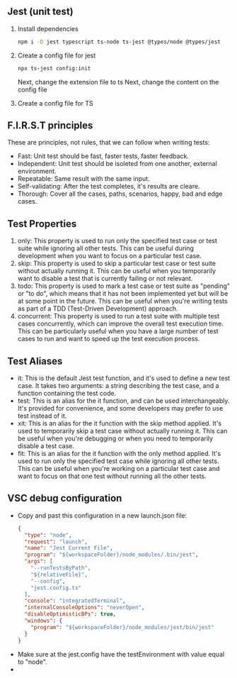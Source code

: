 ## Jest (unit test)

1. Install dependencies
   ```bash
   npm i -D jest typescript ts-node ts-jest @types/node @types/jest
   ```
2. Create a config file for jest

   ```bash
   npx ts-jest config:init
   ```

   Next, change the extension file to ts
   Next, change the content on the config file

3. Create a config file for TS

## F.I.R.S.T principles

These are principles, not rules, that we can follow when writing tests:

- Fast: Unit test should be fast, faster tests, faster feedback.
- Independent: Unit test should be isoleted from one another, external environment.
- Repeatable: Same result with the same input.
- Self-validating: After the test completes, it's results are cleare.
- Thorough: Cover all the cases, paths, scenarios, happy, bad and edge cases.

## Test Properties

1. only: This property is used to run only the specified test case or test suite while ignoring all other tests. This can be useful during development when you want to focus on a particular test case.
2. skip: This property is used to skip a particular test case or test suite without actually running it. This can be useful when you temporarily want to disable a test that is currently failing or not relevant.
3. todo: This property is used to mark a test case or test suite as "pending" or "to do", which means that it has not been implemented yet but will be at some point in the future. This can be useful when you're writing tests as part of a TDD (Test-Driven Development) approach.
4. concurrent: This property is used to run a test suite with multiple test cases concurrently, which can improve the overall test execution time. This can be particularly useful when you have a large number of test cases to run and want to speed up the test execution process.

## Test Aliases

- it: This is the default Jest test function, and it's used to define a new test case. It takes two arguments: a string describing the test case, and a function containing the test code.
- test: This is an alias for the it function, and can be used interchangeably. It's provided for convenience, and some developers may prefer to use test instead of it.
- xit: This is an alias for the it function with the skip method applied. It's used to temporarily skip a test case without actually running it. This can be useful when you're debugging or when you need to temporarily disable a test case.
- fit: This is an alias for the it function with the only method applied. It's used to run only the specified test case while ignoring all other tests. This can be useful when you're working on a particular test case and want to focus on that one test without running all the other tests.

## VSC debug configuration

- Copy and past this configuration in a new launch.json file:
  ```json
  {
    "type": "node",
    "request": "launch",
    "name": "Jest Current File",
    "program": "${workspaceFolder}/node_modules/.bin/jest",
    "args": [
      "--runTestsByPath",
      "${relativeFile}",
      "--config",
      "jest.config.ts"
    ],
    "console": "integratedTerminal",
    "internalConsoleOptions": "neverOpen",
    "disableOptimisticBPs": true,
    "windows": {
      "program": "${workspaceFolder}/node_modules/jest/bin/jest"
    }
  }
  ```
- Make sure at the jest.config have the testEnvironment with value equal to "node".
- 
